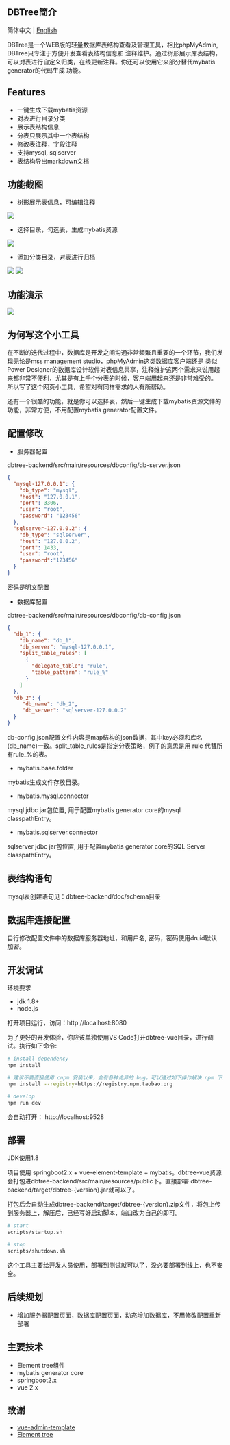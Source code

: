 ## DBTree简介

简体中文 | [English](./README-EN.md)

DBTree是一个WEB版的轻量数据库表结构查看及管理工具，相比phpMyAdmin, DBTree只专注于方便开发查看表结构信息和
注释维护。通过树形展示库表结构，可以对表进行自定义归类，在线更新注释。你还可以使用它来部分替代mybatis generator的代码生成
功能。

## Features

* 一键生成下载mybatis资源
* 对表进行目录分类
* 展示表结构信息
* 分表只展示其中一个表结构
* 修改表注释，字段注释
* 支持mysql, sqlserver
* 表结构导出markdown文档

## 功能截图

* 树形展示表信息，可编辑注释

<img src="./demoimg/table.png" />

* 选择目录，勾选表，生成mybatis资源

<img src="./demoimg/mybatis.png" />

* 添加分类目录，对表进行归档

<img src="./demoimg/addfolder.png" />

<img src="./demoimg/archive.png" />

## 功能演示

<img src="./dbtree_demo.gif" />

## 为何写这个小工具

在不断的迭代过程中，数据库是开发之间沟通非常频繁且重要的一个环节，我们发现无论是mss management studio，phpMyAdmin这类数据库客户端还是
类似Power Designer的数据库设计软件对表信息共享，注释维护这两个需求来说用起来都非常不便利，尤其是有上千个分表的时候，客户端用起来还是非常难受的。
所以写了这个网页小工具，希望对有同样需求的人有所帮助。  

还有一个很酷的功能，就是你可以选择表，然后一键生成下载mybatis资源文件的功能，非常方便，不用配置mybatis generator配置文件。

## 配置修改

* 服务器配置

dbtree-backend/src/main/resources/dbconfig/db-server.json
```json
{
  "mysql-127.0.0.1": {
    "db_type": "mysql",
    "host": "127.0.0.1",
    "port": 3306,
    "user": "root",
    "password": "123456"
  },
  "sqlserver-127.0.0.2": {
    "db_type": "sqlserver",
    "host": "127.0.0.2",
    "port": 1433,
    "user": "root",
    "password":"123456"
  }
}
```
密码是明文配置

* 数据库配置

dbtree-backend/src/main/resources/dbconfig/db-config.json
```json
{
  "db_1": {
    "db_name": "db_1",
    "db_server": "mysql-127.0.0.1",
    "split_table_rules": [
      {
        "delegate_table": "rule",
        "table_pattern": "rule_%"
      }
    ]
  },
  "db_2": {
     "db_name": "db_2",
     "db_server": "sqlserver-127.0.0.2"
  }
}
```
db-config.json配置文件内容是map结构的json数据，其中key必须和库名(db_name)一致。split_table_rules是指定分表策略，例子的意思是用 rule 代替所有rule_%的表。

* mybatis.base.folder

mybatis生成文件存放目录。

* mybatis.mysql.connector

mysql jdbc jar包位置, 用于配置mybatis generator core的mysql classpathEntry。

* mybatis.sqlserver.connector

sqlserver jdbc jar包位置, 用于配置mybatis generator core的SQL Server classpathEntry。

## 表结构语句

mysql表创建语句见：dbtree-backend/doc/schema目录

## 数据库连接配置

自行修改配置文件中的数据库服务器地址，和用户名, 密码，密码使用druid默认加密。

## 开发调试

环境要求
* jdk 1.8+
* node.js

打开项目运行，访问：http://localhost:8080 

为了更好的开发体验，你应该单独使用VS Code打开dbtree-vue目录，进行调试。执行如下命令:

```bash
# install dependency
npm install

# 建议不要直接使用 cnpm 安装以来，会有各种诡异的 bug。可以通过如下操作解决 npm 下载速度慢的问题
npm install --registry=https://registry.npm.taobao.org

# develop
npm run dev
```

会自动打开： http://localhost:9528

## 部署

JDK使用1.8

项目使用 springboot2.x + vue-element-template + mybatis。dbtree-vue资源会打包进dbtree-backend/src/main/resources/public下。直接部署
dbtree-backend/target/dbtree-{version}.jar就可以了。  

打包后会自动生成dbtree-backend/target/dbtree-{version}.zip文件，将包上传到服务器上，解压后，已经写好启动脚本，端口改为自己的即可。

```bash
# start
scripts/startup.sh

# stop
scripts/shutdown.sh

```

这个工具主要给开发人员使用，部署到测试就可以了，没必要部署到线上，也不安全。

## 后续规划

* 增加服务器配置页面，数据库配置页面，动态增加数据库，不用修改配置重新部署

## 主要技术

* Element tree组件
* mybatis generator core
* springboot2.x
* vue 2.x

## 致谢

- [vue-admin-template](https://github.com/PanJiaChen/vue-admin-template)
- [Element tree](https://element.eleme.io/#/zh-CN/component/tree)


